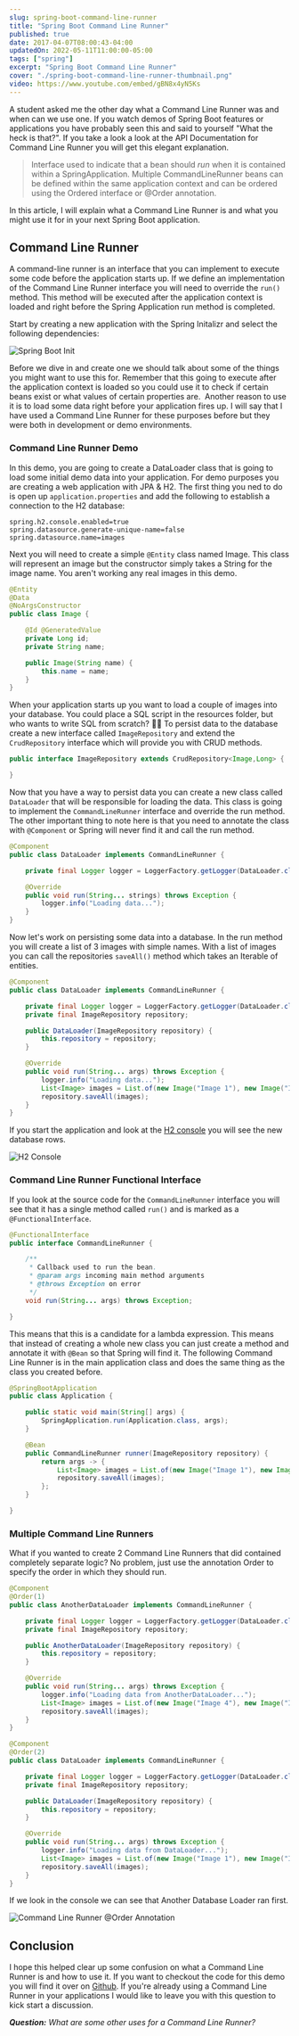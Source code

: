 ```yaml
---
slug: spring-boot-command-line-runner
title: "Spring Boot Command Line Runner"
published: true
date: 2017-04-07T08:00:43-04:00
updatedOn: 2022-05-11T11:00:00-05:00
tags: ["spring"]
excerpt: "Spring Boot Command Line Runner"
cover: "./spring-boot-command-line-runner-thumbnail.png"
video: https://www.youtube.com/embed/gBN8x4yN5Ks
---
```


A student asked me the other day what a Command Line Runner was and when can we use one. If you watch demos of Spring Boot features or applications you have probably seen this and said to yourself "What the heck is that?". If you take a look a look at the API Documentation for Command Line Runner you will get this elegant explanation.

> Interface used to indicate that a bean should _run_ when it is contained within a SpringApplication. Multiple CommandLineRunner beans can be defined within the same application context and can be ordered using the Ordered interface or @Order annotation.

In this article, I will explain what a Command Line Runner is and what you might use it for in your next Spring Boot application.

## Command Line Runner

A command-line runner is an interface that you can implement to execute some code before the application starts up. If we define an implementation of the Command Line Runner interface you will need to override the `run()` method. This method will be executed after the application context is loaded and right before the Spring Application run method is completed.

Start by creating a new application with the Spring Initalizr and select the following dependencies:

![Spring Boot Init](./spring-boot-init.png)

Before we dive in and create one we should talk about some of the things you might want to use this for. Remember that this going to execute after the application context is loaded so you could use it to check if certain beans exist or what values of certain properties are.  Another reason to use it is to load some data right before your application fires up. I will say that I have used a Command Line Runner for these purposes before but they were both in development or demo environments.

### Command Line Runner Demo

In this demo, you are going to create a DataLoader class that is going to load some initial demo data into your application. For demo purposes you are creating a web application with JPA & H2. The first thing you ned to do is open up `application.properties` and add the following to establish a connection to the H2 database:

```
spring.h2.console.enabled=true
spring.datasource.generate-unique-name=false
spring.datasource.name=images
```

Next you will need to create a simple `@Entity` class named Image. This class will represent an image but the constructor simply takes a String for the image name. You aren't working any real images in this demo.

```java
@Entity
@Data
@NoArgsConstructor
public class Image {

    @Id @GeneratedValue
    private Long id;
    private String name;

    public Image(String name) {
        this.name = name;
    }
}
```

When your application starts up you want to load a couple of images into your database. You could place a SQL script in the resources folder, but who wants to write SQL from scratch? 🤦‍♂️ To persist data to the database create a new interface called `ImageRepository` and extend the `CrudRepository` interface which will provide you with CRUD methods.

```java
public interface ImageRepository extends CrudRepository<Image,Long> {

}
```

Now that you have a way to persist data you can create a new class called `DataLoader` that will be responsible for loading the data. This class is going to implement the `CommandLineRunner` interface and override the run method. The other important thing to note here is that you need to annotate the class with `@Component` or Spring will never find it and call the run method.

```java
@Component
public class DataLoader implements CommandLineRunner {

    private final Logger logger = LoggerFactory.getLogger(DataLoader.class);

    @Override
    public void run(String... strings) throws Exception {
        logger.info("Loading data...");
    }
}
```

Now let's work on persisting some data into a database. In the run method you will create a list of 3 images with simple names. With a list of images you can call the repositories `saveAll()` method which takes an Iterable of entities.

```java
@Component
public class DataLoader implements CommandLineRunner {

    private final Logger logger = LoggerFactory.getLogger(DataLoader.class);
    private final ImageRepository repository;

    public DataLoader(ImageRepository repository) {
        this.repository = repository;
    }

    @Override
    public void run(String... args) throws Exception {
        logger.info("Loading data...");
        List<Image> images = List.of(new Image("Image 1"), new Image("Image 2"), new Image("Image 3"));
        repository.saveAll(images);
    }
}
```

If you start the application and look at the [H2 console](http://localhost:8080/h2-console) you will see the new database rows.

![H2 Console](./h2-console.png)

### Command Line Runner Functional Interface

If you look at the source code for the `CommandLineRunner` interface you will see that it has a single method called `run()` and is marked as a `@FunctionalInterface`.

```java
@FunctionalInterface
public interface CommandLineRunner {

	/**
	 * Callback used to run the bean.
	 * @param args incoming main method arguments
	 * @throws Exception on error
	 */
	void run(String... args) throws Exception;

}
```

This means that this is a candidate for a lambda expression. This means that instead of creating a whole new class you can just create a method and annotate it with `@Bean` so that Spring will find it. The following Command Line Runner is in the main application class and does the same thing as the class you created before.

```java
@SpringBootApplication
public class Application {

    public static void main(String[] args) {
        SpringApplication.run(Application.class, args);
    }

    @Bean
    public CommandLineRunner runner(ImageRepository repository) {
        return args -> {
            List<Image> images = List.of(new Image("Image 1"), new Image("Image 2"), new Image("Image 3"));
            repository.saveAll(images);
        };
    }

}
```

### Multiple Command Line Runners

What if you wanted to create 2 Command Line Runners that did contained completely separate logic? No problem, just use the annotation Order to specify the order in which they should run.

```java
@Component
@Order(1)
public class AnotherDataLoader implements CommandLineRunner {

    private final Logger logger = LoggerFactory.getLogger(DataLoader.class);
    private final ImageRepository repository;

    public AnotherDataLoader(ImageRepository repository) {
        this.repository = repository;
    }

    @Override
    public void run(String... args) throws Exception {
        logger.info("Loading data from AnotherDataLoader...");
        List<Image> images = List.of(new Image("Image 4"), new Image("Image 5"), new Image("Image 6"));
        repository.saveAll(images);
    }
}
```

```java
@Component
@Order(2)
public class DataLoader implements CommandLineRunner {

    private final Logger logger = LoggerFactory.getLogger(DataLoader.class);
    private final ImageRepository repository;

    public DataLoader(ImageRepository repository) {
        this.repository = repository;
    }

    @Override
    public void run(String... args) throws Exception {
        logger.info("Loading data from DataLoader...");
        List<Image> images = List.of(new Image("Image 1"), new Image("Image 2"), new Image("Image 3"));
        repository.saveAll(images);
    }
}
```

If we look in the console we can see that Another Database Loader ran first.

![Command Line Runner @Order Annotation](./command-line-runner-order.png)

## Conclusion

I hope this helped clear up some confusion on what a Command Line Runner is and how to use it. If you want to checkout the code for this demo you will find it over on [Github](https://github.com/danvega/command-line-runner). If you're already using a Command Line Runner in your applications I would like to leave you with this question to kick start a discussion.

_**Question:** What are some other uses for a Command Line Runner?_

